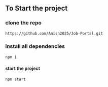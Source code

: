 

## To Start the project
### clone the repo
  ```bash
https://github.com/Anish2025/Job-Portal.git
  ```
###  install all dependencies
```bash
npm i
```
#### start the project
```bash
npm start
```

